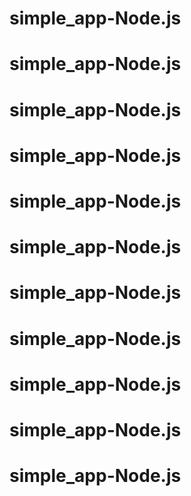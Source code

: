 # simple_app-Node.js
# simple_app-Node.js
# simple_app-Node.js
# simple_app-Node.js
# simple_app-Node.js
# simple_app-Node.js
# simple_app-Node.js
# simple_app-Node.js
# simple_app-Node.js
# simple_app-Node.js
# simple_app-Node.js

